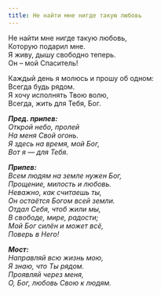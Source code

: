 ```yaml
---
title: Не найти мне нигде такую любовь
---
```


Не найти мне нигде такую любовь,  
Которую подарил мне.  
Я живу, дышу свободно теперь.  
Он – мой Спаситель!  

Каждый день я молюсь и прошу об одном:  
Всегда будь рядом.  
Я хочу исполнять Твою волю,  
Всегда, жить для Тебя, Бог.

*__Пред. припев:__  
Открой небо, пролей  
На меня Свой огонь.  
Я здесь на время, мой Бог,  
Вот я — для Тебя.*

*__Припев:__  
Всем людям на земле нужен Бог,  
Прощение, милость и любовь.  
Неважно, как считаешь ты,  
Он остаётся Богом всей земли.  
Отдал Себя, чтоб жили мы,  
В свободе, мире, радости;  
Мой Бог cилён и может всё,  
Поверь в Него!*

*__Мост:__  
Направляй всю жизнь мою,  
Я знаю, что Ты рядом.  
Проявляй через меня,  
О, Бог, любовь Свою к людям.*
